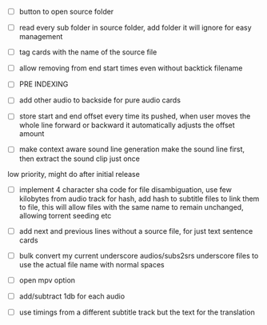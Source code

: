 
- [ ] button to open source folder
- [ ] read every sub folder in source folder, add folder it will ignore for easy management
- [ ] tag cards with the name of the source file
- [ ] allow removing from end start times even without backtick filename
- [ ] PRE INDEXING
- [ ] add other audio to backside for pure audio cards
- [ ] store start and end offset every time its pushed, when user moves the whole line forward or backward it automatically adjusts the offset amount
- [ ] make context aware sound line generation make the sound line first, then extract the sound clip just once


low priority, might do after initial release
- [ ] implement 4 character sha code for file disambiguation, use few kilobytes from audio track for hash, add hash to subtitle files to link them to file, this will allow files with the same name to remain unchanged, allowing torrent seeding etc
- [ ] add next and previous lines without a source file, for just text sentence cards
- [ ] bulk convert my current underscore audios/subs2srs underscore files to use the actual file name with normal spaces
- [ ] open mpv option
- [ ]  add/subtract 1db for each audio
- [ ]  use timings from a different subtitle track but the text for the translation



